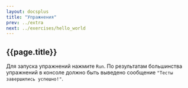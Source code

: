 ```yaml
---
layout: docsplus
title: "Упражнения"
prev: ../extra
next: ../exercises/hello_world
---
```


## {{page.title}}

Для запуска упражнений нажмите `Run`.
По результатам большинства упражнений в консоле должно быть выведено сообщение `"Тесты завершились успешно!"`.

